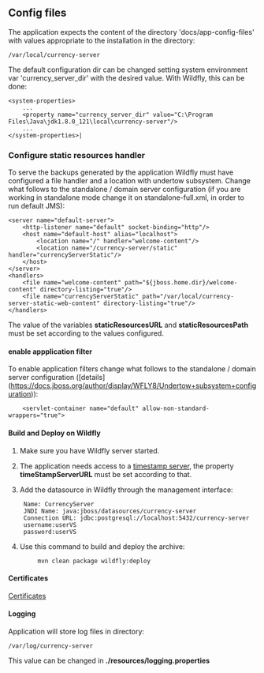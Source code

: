 ## Config files

The application expects the content of the directory 'docs/app-config-files' with values appropriate to the 
installation in the directory:

    /var/local/currency-server

The default configuration dir can be changed setting system environment var 'currency_server_dir' with the desired value. With Wildfly, this can 
be done:

    <system-properties>
        ...
        <property name="currency_server_dir" value="C:\Program Files\Java\jdk1.8.0_121\local\currency-server"/>
        ...
    </system-properties>|

### Configure static resources handler
To serve the backups generated by the application Wildfly must have configured a file handler and a location with undertow subsystem. 
Change what follows to the standalone / domain  server configuration (if you are working in standalone mode change it on standalone-full.xml, in order to run default JMS):

    <server name="default-server">
        <http-listener name="default" socket-binding="http"/>
        <host name="default-host" alias="localhost">
            <location name="/" handler="welcome-content"/>
            <location name="/currency-server/static" handler="currencyServerStatic"/>
        </host>
    </server>
    <handlers>
        <file name="welcome-content" path="${jboss.home.dir}/welcome-content" directory-listing="true"/>
        <file name="currencyServerStatic" path="/var/local/currency-server-static-web-content" directory-listing="true"/>
    </handlers>

The value of the variables **staticResourcesURL** and **staticResourcesPath** must be set according to the values configured.

#### enable appplication filter
To enable application filters change what follows to the standalone / domain  server configuration 
([details] (https://docs.jboss.org/author/display/WFLY8/Undertow+subsystem+configuration)):
    
        <servlet-container name="default" allow-non-standard-wrappers="true">

#### Build and Deploy on Wildfly
1. Make sure you have  Wildfly server started.
2. The application needs access to a [timestamp server](https://github.com/votingsystem/votingsystem/tree/master/timestamp-server),
the property **timeStampServerURL** must be set according to that.
3. Add the datasource in Wildfly through the management interface:

        Name: CurrencyServer
        JNDI Name: java:jboss/datasources/currency-server
        Connection URL: jdbc:postgresql://localhost:5432/currency-server
        username:userVS
        password:userVS

4. Use this command to build and deploy the archive:

            mvn clean package wildfly:deploy
            
#### Certificates
[Certificates](src/main/webapp/WEB-INF/votingsystem/certs/readme.md)

#### Logging
Application will store log files in directory:
    
    /var/log/currency-server

This value can be changed in **./resources/logging.properties**